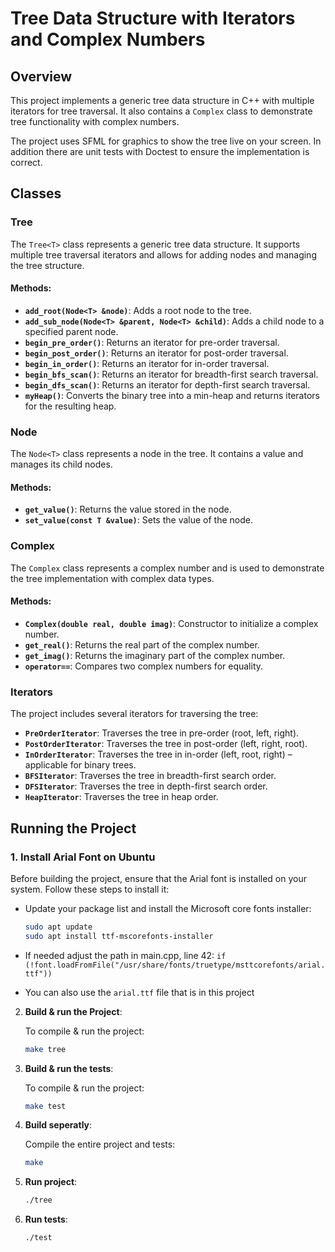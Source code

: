 # Tree Data Structure with Iterators and Complex Numbers

## Overview

This project implements a generic tree data structure in C++ with multiple iterators for tree traversal.
It also contains a `Complex` class to demonstrate tree functionality with complex numbers. 

The project uses SFML for graphics to show the tree live on your screen.
In addition there are unit tests with Doctest to ensure the implementation is correct.

## Classes

### Tree<T>

The `Tree<T>` class represents a generic tree data structure. 
It supports multiple tree traversal iterators and allows for adding nodes and managing the tree structure.

#### Methods:
- **`add_root(Node<T> &node)`**: Adds a root node to the tree.
- **`add_sub_node(Node<T> &parent, Node<T> &child)`**: Adds a child node to a specified parent node.
- **`begin_pre_order()`**: Returns an iterator for pre-order traversal.
- **`begin_post_order()`**: Returns an iterator for post-order traversal.
- **`begin_in_order()`**: Returns an iterator for in-order traversal.
- **`begin_bfs_scan()`**: Returns an iterator for breadth-first search traversal.
- **`begin_dfs_scan()`**: Returns an iterator for depth-first search traversal.
- **`myHeap()`**: Converts the binary tree into a min-heap and returns iterators for the resulting heap. 

### Node<T>

The `Node<T>` class represents a node in the tree.
It contains a value and manages its child nodes.

#### Methods:
- **`get_value()`**: Returns the value stored in the node.
- **`set_value(const T &value)`**: Sets the value of the node.

### Complex

The `Complex` class represents a complex number and is used to demonstrate the tree implementation with complex data types.

#### Methods:
- **`Complex(double real, double imag)`**: Constructor to initialize a complex number.
- **`get_real()`**: Returns the real part of the complex number.
- **`get_imag()`**: Returns the imaginary part of the complex number.
- **`operator==`**: Compares two complex numbers for equality.

### Iterators

The project includes several iterators for traversing the tree:

- **`PreOrderIterator`**: Traverses the tree in pre-order (root, left, right).
- **`PostOrderIterator`**: Traverses the tree in post-order (left, right, root).
- **`InOrderIterator`**: Traverses the tree in in-order (left, root, right) – applicable for binary trees.
- **`BFSIterator`**: Traverses the tree in breadth-first search order.
- **`DFSIterator`**: Traverses the tree in depth-first search order.
- **`HeapIterator`**: Traverses the tree in heap order.

## Running the Project

### 1. Install Arial Font on Ubuntu

Before building the project, ensure that the Arial font is installed on your system.
Follow these steps to install it:

* Update your package list and install the Microsoft core fonts installer:
   ```bash
   sudo apt update
   sudo apt install ttf-mscorefonts-installer

* If needed adjust the path in main.cpp, line 42: `if (!font.loadFromFile("/usr/share/fonts/truetype/msttcorefonts/arial.ttf"))`

* You can also use the `arial.ttf` file that is in this project

2. **Build & run the Project**:

   To compile & run the project:
   ```sh
   make tree

3. **Build & run the tests**:

   To compile & run the project:
   ```sh
   make test

4. **Build seperatly**:

   Compile the entire project and tests:
   ```sh
   make

5. **Run project**:

    ```sh
    ./tree

5. **Run tests**:

    ```sh
    ./test